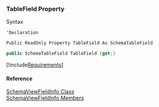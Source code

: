 ﻿### TableField Property

Syntax

```vbnet
'Declaration

Public ReadOnly Property TableField As SchemaTableField
```

```csharp
public SchemaTableField TableField {get;}
```

[!include[Requirements](../partials/requirements.md)]

#### Reference

[SchemaViewFieldInfo Class](fcSDK~FChoice.Foundation.Clarify.Schema.SchemaViewFieldInfo.md)  
[SchemaViewFieldInfo Members](fcSDK~FChoice.Foundation.Clarify.Schema.SchemaViewFieldInfo_members.md)